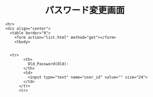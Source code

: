 <html>
  <head>
    <meta http-equiv="content-type" content="text/html; charset=utf-8">
    <title>SignUp (Book Management)</title>
  </head>

  <body>
    <div align="center">
      <h1>パスワード変更画面</h1>
    </div>
    
    <hr>
    <div align="center">
      <table border="0">
        <form action="list.html" method="get"></form>
        <tbody>

	    
	  <tr>
            <th>
              Old_Password(Old):
            </th>
            <td>
              <input type="text" name="user_id" value="" size="24">
            </td>
          </tr>
          <tr>
